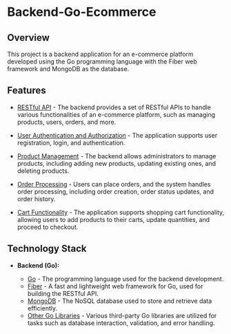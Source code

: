 # Backend-Go-Ecommerce

## Overview

This project is a backend application for an e-commerce platform developed using the Go programming language with the Fiber web framework and MongoDB as the database.

## Features

- [RESTful API]() - The backend provides a set of RESTful APIs to handle various functionalities of an e-commerce platform, such as managing products, users, orders, and more.

- [User Authentication and Authorization]() - The application supports user registration, login, and authentication.

- [Product Management]() - The backend allows administrators to manage products, including adding new products, updating existing ones, and deleting products.

- [Order Processing]() - Users can place orders, and the system handles order processing, including order creation, order status updates, and order history.

- [Cart Functionality]() - The application supports shopping cart functionality, allowing users to add products to their carts, update quantities, and proceed to checkout.

## Technology Stack

- **Backend (Go):**

  - [Go]() - The programming language used for the backend development.
  - [Fiber](https://github.com/gofiber/fiber/v2) - A fast and lightweight web framework for Go, used for building the RESTful API.
  - [MongoDB]() - The NoSQL database used to store and retrieve data efficiently.
  - [Other Go Libraries]() - Various third-party Go libraries are utilized for tasks such as database interaction, validation, and error handling.
